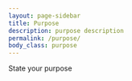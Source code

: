 ```yaml
---
layout: page-sidebar
title: Purpose
description: purpose description
permalink: /purpose/
body_class: purpose
---
```


State  your purpose